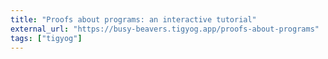 ```yaml
---
title: "Proofs about programs: an interactive tutorial"
external_url: "https://busy-beavers.tigyog.app/proofs-about-programs"
tags: ["tigyog"]
---
```


